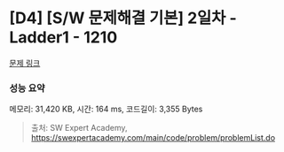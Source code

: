 # [D4] [S/W 문제해결 기본] 2일차 - Ladder1 - 1210 

[문제 링크](https://swexpertacademy.com/main/code/problem/problemDetail.do?contestProbId=AV14ABYKADACFAYh) 

### 성능 요약

메모리: 31,420 KB, 시간: 164 ms, 코드길이: 3,355 Bytes



> 출처: SW Expert Academy, https://swexpertacademy.com/main/code/problem/problemList.do